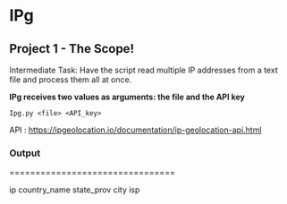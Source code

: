 # IPg

## Project 1 - The Scope!

Intermediate Task:  Have the script read multiple IP addresses from a text file and process them all at once.


__IPg receives two values as arguments: the file and the API key__

`Ipg.py <file> <API_key>`


API : https://ipgeolocation.io/documentation/ip-geolocation-api.html


### Output

================================

ip country_name state_prov city isp

